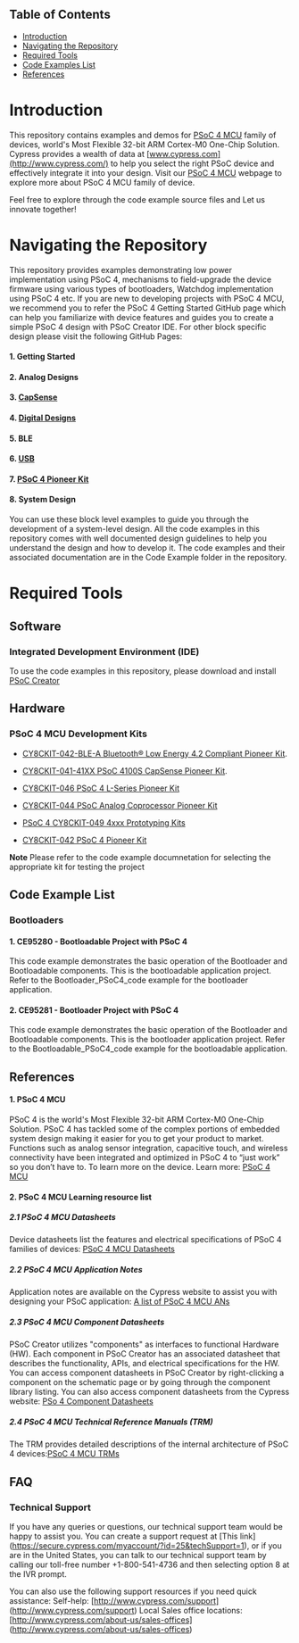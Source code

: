 ## Table of Contents

* [Introduction](#introduction)
* [Navigating the Repository](#navigating-the-repository)
* [Required Tools](#required-tools)
* [Code Examples List](#code-examples-list)
* [References](#references)

# Introduction

This repository contains examples and demos for [PSoC 4 MCU](http://www.cypress.com/products/32-bit-arm-cortex-m0-psoc-4) family of devices, world's Most Flexible 32-bit ARM Cortex-M0 One-Chip Solution. Cypress provides a wealth of data at [www.cypress.com](http://www.cypress.com/) to help you select the right PSoC device and effectively integrate it into your design. Visit our [PSoC 4 MCU](http://www.cypress.com/products/32-bit-arm-cortex-m0-psoc-4) webpage to explore more about PSoC 4 MCU family of device.

Feel free to explore through the code example source files and Let us innovate together!

# Navigating the Repository

This repository provides examples demonstrating low power implementation using PSoC 4, mechanisms to field-upgrade the device firmware using various types of bootloaders, Watchdog implementation using PSoC 4 etc.
If you are new to developing projects with PSoC 4 MCU, we recommend you to refer the PSoC 4 Getting Started GitHub page which can help you familiarize with device features and guides you to create a simple PSoC 4 design with PSoC Creator IDE. For other block specific design please visit the following GitHub Pages:

#### 1. Getting Started
#### 2. Analog Designs
#### 3. [CapSense](https://github.com/cypresssemiconductorco/PSoC-4-MCU-CapSense)
#### 4. [Digital Designs](https://github.com/cypresssemiconductorco/PSoC-4-MCU-Digital-Designs)
#### 5. BLE
#### 6. [USB](https://github.com/cypresssemiconductorco/PSoC-4-MCU-USB-Connectivity-Designs)
#### 7. [PSoC 4 Pioneer Kit](https://github.com/cypresssemiconductorco/PSoC-4-MCU-Pioneer-Kits)
#### 8. System Design

You can use these block level examples to guide you through the development of a system-level design. All the code examples in this repository comes with well documented design guidelines to help you understand the design and how to develop it. The code examples and their associated documentation are in the Code Example folder in the repository.
# Required Tools

## Software
### Integrated Development Environment (IDE)
To use the code examples in this repository, please download and install
[PSoC Creator](http://www.cypress.com/products/psoc-creator)

## Hardware
### PSoC 4 MCU Development Kits
* [CY8CKIT-042-BLE-A Bluetooth® Low Energy 4.2 Compliant Pioneer Kit](http://www.cypress.com/documentation/development-kitsboards/cy8ckit-042-ble-bluetooth-low-energy-42-compliant-pioneer-kit).

* [CY8CKIT-041-41XX PSoC 4100S CapSense Pioneer Kit](http://www.cypress.com/documentation/development-kitsboards/cy8ckit-041-41xx-psoc-4100s-capsense-pioneer-kit). 

* [CY8CKIT-046 PSoC 4 L-Series Pioneer Kit](http://www.cypress.com/documentation/development-kitsboards/cy8ckit-046-psoc-4-l-series-pioneer-kit)

* [CY8CKIT-044 PSoC Analog Coprocessor Pioneer Kit](http://www.cypress.com/documentation/development-kitsboards/cy8ckit-048-psoc-analog-coprocessor-pioneer-kit)

* [PSoC 4 CY8CKIT-049 4xxx Prototyping Kits](http://www.cypress.com/documentation/development-kitsboards/psoc-4-cy8ckit-049-4xxx-prototyping-kits)

* [CY8CKIT-042 PSoC 4 Pioneer Kit](http://www.cypress.com/documentation/development-kitsboards/cy8ckit-042-psoc-4-pioneer-kit) 

**Note** Please refer to the code example documnetation for selecting the appropriate kit for testing the project

## Code Example List

### Bootloaders
#### 1. CE95280 - Bootloadable Project with PSoC 4
This code example demonstrates the basic operation of the Bootloader and Bootloadable components. This is the bootloadable application project. Refer to the Bootloader_PSoC4_code example for the bootloader application.
#### 2. CE95281 - Bootloader Project with PSoC 4
This code example demonstrates the basic operation of the Bootloader and Bootloadable components. This is the bootloader application project. Refer to the Bootloadable_PSoC4_code example for the bootloadable application.


## References
#### 1. PSoC 4 MCU
PSoC 4 is the world's Most Flexible 32-bit ARM Cortex-M0 One-Chip Solution. PSoC 4 has tackled some of the complex portions of embedded system design making it easier for you to get your product to market. Functions such as analog sensor integration, capacitive touch, and wireless connectivity have been integrated and optimized in PSoC 4 to “just work” so you don’t have to. To learn more on the device. Learn more: [PSoC 4 MCU](http://www.cypress.com/products/32-bit-arm-cortex-m0-psoc-4)

####  2. PSoC 4 MCU Learning resource list
##### 2.1 PSoC 4 MCU Datasheets
Device datasheets list the features and electrical specifications of PSoC 4 families of devices: [PSoC 4 MCU Datasheets](http://www.cypress.com/search/all?f%5b0%5d=meta_type%3Atechnical_documents&f%5b1%5d=field_related_products%3A1297&f%5b2%5d=resource_meta_type%3A575)
##### 2.2 PSoC 4 MCU Application Notes
Application notes are available on the Cypress website to assist you with designing your PSoC application: [A list of PSoC 4 MCU ANs](https://community.cypress.com/external-link.jspa?url=http%3A%2F%2Fwww.cypress.com%2Fsearch%2Fall%3Ff%255b0%255d%3Dmeta_type%253Atechnical_documents%26f%255b1%255d%3Dfield_related_products%253A1297%26f%255b2%255d%3Dresource_meta_type%253A574)
##### 2.3 PSoC 4 MCU Component Datasheets
PSoC Creator utilizes "components" as interfaces to functional Hardware (HW). Each component in PSoC Creator has an associated datasheet that describes the functionality, APIs, and electrical specifications for the HW. You can access component datasheets in PSoC Creator by right-clicking a component on the schematic page or by going through the component library listing. You can also access component datasheets from the Cypress website: [PSo 4 Component Datasheets](https://community.cypress.com/external-link.jspa?url=http%3A%2F%2Fwww.cypress.com%2Fsearch%2Fall%3Ff%255b0%255d%3Dmeta_type%253Asoftware_tools%26f%255b1%255d%3Dfield_related_products%253A1297%26f%255b2%255d%3Dsoftware_tools_meta_type%253A532)
##### 2.4 PSoC 4 MCU Technical Reference Manuals (TRM)
The TRM provides detailed descriptions of the internal architecture of PSoC 4 devices:[PSoC 4 MCU TRMs](https://community.cypress.com/external-link.jspa?url=http%3A%2F%2Fwww.cypress.com%2Fsearch%2Fall%3Ff%255b0%255d%3Dmeta_type%253Atechnical_documents%26f%255b1%255d%3Dfield_related_products%253A1297%26f%255b2%255d%3Dresource_meta_type%253A583)

## FAQ

### Technical Support
If you have any queries or questions, our technical support team would be happy to assist you. You can create a support request at [This link] (https://secure.cypress.com/myaccount/?id=25&techSupport=1), or if you are in the United States, you can talk to our technical support team by calling our toll-free number +1-800-541-4736 and then selecting option 8 at the IVR prompt. 

You can also use the following support resources if you need quick assistance: 
Self-help: [http://www.cypress.com/support] (http://www.cypress.com/support)
Local Sales office locations: [http://www.cypress.com/about-us/sales-offices] (http://www.cypress.com/about-us/sales-offices)
